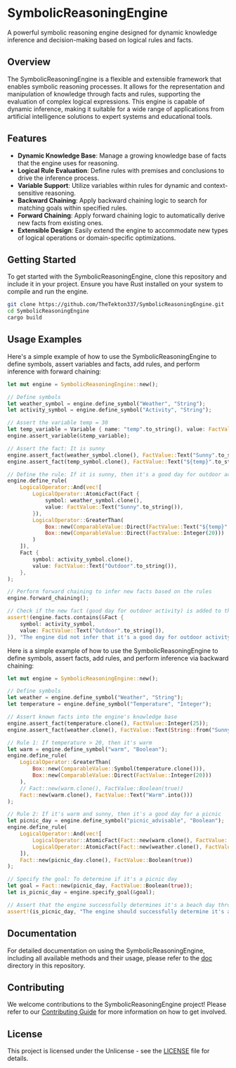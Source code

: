 # SymbolicReasoningEngine

A powerful symbolic reasoning engine designed for dynamic knowledge inference and decision-making based on logical rules and facts.

## Overview

The SymbolicReasoningEngine is a flexible and extensible framework that enables symbolic reasoning processes. It allows for the representation and manipulation of knowledge through facts and rules, supporting the evaluation of complex logical expressions. This engine is capable of dynamic inference, making it suitable for a wide range of applications from artificial intelligence solutions to expert systems and educational tools.

## Features

- **Dynamic Knowledge Base**: Manage a growing knowledge base of facts that the engine uses for reasoning.
- **Logical Rule Evaluation**: Define rules with premises and conclusions to drive the inference process.
- **Variable Support**: Utilize variables within rules for dynamic and context-sensitive reasoning.
- **Backward Chaining**: Apply backward chaining logic to search for matching goals within specified rules.
- **Forward Chaining**: Apply forward chaining logic to automatically derive new facts from existing ones.
- **Extensible Design**: Easily extend the engine to accommodate new types of logical operations or domain-specific optimizations.

## Getting Started

To get started with the SymbolicReasoningEngine, clone this repository and include it in your project. Ensure you have Rust installed on your system to compile and run the engine.

```bash
git clone https://github.com/TheTekton337/SymbolicReasoningEngine.git
cd SymbolicReasoningEngine
cargo build
```

## Usage Examples

Here's a simple example of how to use the SymbolicReasoningEngine to define symbols, assert variables and facts, add rules, and perform inference with forward chaining:

```rust
let mut engine = SymbolicReasoningEngine::new();

// Define symbols
let weather_symbol = engine.define_symbol("Weather", "String");
let activity_symbol = engine.define_symbol("Activity", "String");

// Assert the variable temp = 30
let temp_variable = Variable { name: "temp".to_string(), value: FactValue::Integer(30), state: VariableState::Stable };
engine.assert_variable(&temp_variable);

// Assert the fact: It is sunny
engine.assert_fact(weather_symbol.clone(), FactValue::Text("Sunny".to_string()));
engine.assert_fact(temp_symbol.clone(), FactValue::Text("${temp}".to_string()));

// Define the rule: If it is sunny, then it's a good day for outdoor activity
engine.define_rule(
    LogicalOperator::And(vec![
        LogicalOperator::AtomicFact(Fact {
            symbol: weather_symbol.clone(),
            value: FactValue::Text("Sunny".to_string()),
        }),
        LogicalOperator::GreaterThan(
            Box::new(ComparableValue::Direct(FactValue::Text("${temp}".to_string()))),
            Box::new(ComparableValue::Direct(FactValue::Integer(20)))
        )
    ]),
    Fact {
        symbol: activity_symbol.clone(),
        value: FactValue::Text("Outdoor".to_string()),
    },
);

// Perform forward chaining to infer new facts based on the rules
engine.forward_chaining();

// Check if the new fact (good day for outdoor activity) is added to the knowledge base
assert!(engine.facts.contains(&Fact {
    symbol: activity_symbol,
    value: FactValue::Text("Outdoor".to_string()),
}), "The engine did not infer that it's a good day for outdoor activity when it's sunny.");
```

Here is a simple example of how to use the SymbolicReasoningEngine to define symbols, assert facts, add rules, and perform inference via backward chaining:

```rust
let mut engine = SymbolicReasoningEngine::new();

// Define symbols
let weather = engine.define_symbol("Weather", "String");
let temperature = engine.define_symbol("Temperature", "Integer");

// Assert known facts into the engine's knowledge base
engine.assert_fact(temperature.clone(), FactValue::Integer(25));
engine.assert_fact(weather.clone(), FactValue::Text(String::from("Sunny")));

// Rule 1: If temperature > 20, then it's warm
let warm = engine.define_symbol("warm", "Boolean");
engine.define_rule(
    LogicalOperator::GreaterThan(
        Box::new(ComparableValue::Symbol(temperature.clone())),
        Box::new(ComparableValue::Direct(FactValue::Integer(20)))
    ),
    // Fact::new(warm.clone(), FactValue::Boolean(true))
    Fact::new(warm.clone(), FactValue::Text("Warm".into()))
);

// Rule 2: If it's warm and sunny, then it's a good day for a picnic
let picnic_day = engine.define_symbol("picnic_advisable", "Boolean");
engine.define_rule(
    LogicalOperator::And(vec![
        LogicalOperator::AtomicFact(Fact::new(warm.clone(), FactValue::Text("Warm".into()))),
        LogicalOperator::AtomicFact(Fact::new(weather.clone(), FactValue::Text(String::from("Sunny"))))
    ]),
    Fact::new(picnic_day.clone(), FactValue::Boolean(true))
);

// Specify the goal: To determine if it's a picnic day
let goal = Fact::new(picnic_day, FactValue::Boolean(true));
let is_picnic_day = engine.specify_goal(&goal);

// Assert that the engine successfully determines it's a beach day through backward chaining
assert!(is_picnic_day, "The engine should successfully determine it's a picnic day through backward chaining.");
```

## Documentation

For detailed documentation on using the SymbolicReasoningEngine, including all available methods and their usage, please refer to the [doc](doc/) directory in this repository.

## Contributing

We welcome contributions to the SymbolicReasoningEngine project! Please refer to our [Contributing Guide](CONTRIBUTING.md) for more information on how to get involved.

## License

This project is licensed under the Unlicense - see the [LICENSE](LICENSE) file for details.